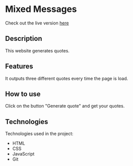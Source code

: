 # Mixed Messages
Check out the live version [here](https://angelinakoloska.github.io/MixedMessages/)
## Description
This website generates quotes.
## Features
It outputs three different quotes every time the page is load.
## How to use
Click on the button "Generate quote" and get your quotes.
## Technologies
Technologies used in the project:
* HTML
* CSS
* JavaScript
* Git
